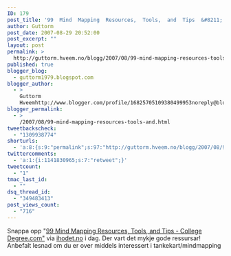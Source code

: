 ```yaml
---
ID: 179
post_title: '99  Mind  Mapping  Resources,  Tools,  and  Tips  &#8211;  College  Degree.com'
author: Guttorm
post_date: 2007-08-29 20:52:00
post_excerpt: ""
layout: post
permalink: >
  http://guttorm.hveem.no/blogg/2007/08/99-mind-mapping-resources-tools-and-tips-college-degreecom/
published: true
blogger_blog:
  - guttorm1979.blogspot.com
blogger_author:
  - >
    Guttorm
    Hveemhttp://www.blogger.com/profile/16825705109380499953noreply@blogger.com
blogger_permalink:
  - >
    /2007/08/99-mind-mapping-resources-tools-and.html
tweetbackscheck:
  - "1309938774"
shorturls:
  - 'a:8:{s:9:"permalink";s:97:"http://guttorm.hveem.no/blogg/2007/08/99-mind-mapping-resources-tools-and-tips-college-degreecom/";s:7:"tinyurl";s:25:"http://tinyurl.com/dlwdsd";s:4:"isgd";s:17:"http://is.gd/gUO0";s:5:"bitly";s:19:"http://bit.ly/gBQkN";s:5:"snipr";s:22:"http://snipr.com/akppt";s:5:"snurl";s:22:"http://snurl.com/akppt";s:7:"snipurl";s:24:"http://snipurl.com/akppt";s:4:"trim";s:17:"http://tr.im/bz95";}'
twittercomments:
  - 'a:1:{i:1141830965;s:7:"retweet";}'
tweetcount:
  - "1"
tmac_last_id:
  - ""
dsq_thread_id:
  - "349483413"
post_views_count:
  - "716"
---
```

Snappa opp "<a href="http://www.collegedegree.com/library/college-life/99-mind-mapping">99 Mind Mapping Resources, Tools, and Tips - College Degree.com"</a> via <a href="http://ihodet.no">ihodet.no</a> i dag. Der vart det mykje gode ressursar! Anbefalt lesnad om du er over middels interessert i tankekart/mindmapping